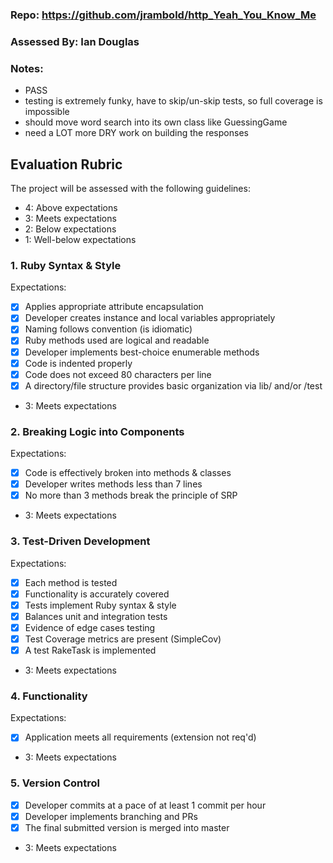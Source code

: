 ### Repo: https://github.com/jrambold/http_Yeah_You_Know_Me

### Assessed By: Ian Douglas

### Notes:

- PASS
- testing is extremely funky, have to skip/un-skip tests, so full coverage is impossible
- should move word search into its own class like GuessingGame
- need a LOT more DRY work on building the responses

## Evaluation Rubric

The project will be assessed with the following guidelines:

* 4: Above expectations
* 3: Meets expectations
* 2: Below expectations
* 1: Well-below expectations

### 1. Ruby Syntax & Style

Expectations:

- [X] Applies appropriate attribute encapsulation  
- [X] Developer creates instance and local variables appropriately
- [X] Naming follows convention (is idiomatic)
- [X] Ruby methods used are logical and readable  
- [X] Developer implements best-choice enumerable methods
- [X] Code is indented properly
- [X] Code does not exceed 80 characters per line
- [X] A directory/file structure provides basic organization via lib/ and/or /test

* 3: Meets expectations

### 2. Breaking Logic into Components

Expectations:

- [X] Code is effectively broken into methods & classes
- [X] Developer writes methods less than 7 lines
- [X] No more than 3 methods break the principle of SRP

* 3: Meets expectations

### 3. Test-Driven Development

Expectations:

- [X] Each method is tested  
- [X] Functionality is accurately covered
- [X] Tests implement Ruby syntax & style   
- [X] Balances unit and integration tests
- [X] Evidence of edge cases testing
- [X] Test Coverage metrics are present (SimpleCov)
- [X] A test RakeTask is implemented

* 3: Meets expectations

### 4. Functionality

Expectations:

- [X] Application meets all requirements (extension not req'd)

* 3: Meets expectations

### 5. Version Control

- [X] Developer commits at a pace of at least 1 commit per hour
- [X] Developer implements branching and PRs
- [X] The final submitted version is merged into master

* 3: Meets expectations
